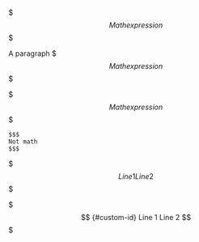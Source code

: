$$$
Math expression
$$$

A paragraph
$$$
Math expression
$$$

  $$$
Math expression
$$$

```
$$$
Not math
$$$
```

$$$
Line 1
Line 2
$$$

$$$ {#custom-id}
Line 1
Line 2
$$$